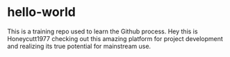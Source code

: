 # hello-world
This is a training repo used to learn the Github process.
Hey this is Honeycutt1977 checking out this amazing platform for project development and realizing its true potential for mainstream use.
